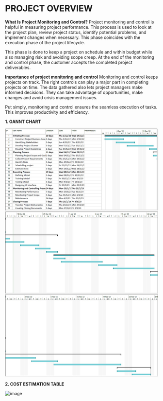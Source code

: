 # PROJECT OVERVIEW

**What Is Project Monitoring and Control?**
Project monitoring and control is helpful in measuring project performance. This process is used to look at the project plan, review project status, identify potential problems, and implement changes when necessary. This phase coincides with the execution phase of the project lifecycle.

This phase is done to keep a project on schedule and within budget while also managing risk and avoiding scope creep. At the end of the monitoring and control phase, the customer accepts the completed project deliverables.


**Importance of project monitoring and control**
Monitoring and control keeps projects on track. The right controls can play a major part in completing projects on time. The data gathered also lets project managers make informed decisions. They can take advantage of opportunities, make changes and avoid crisis management issues.

Put simply, monitoring and control ensures the seamless execution of tasks. This improves productivity and efficiency.

**1. GANNT CHART**

![1](https://github.com/weihan27/Grammar-Checker/blob/65f1fb17c62532d93862885c80f6d6b0ec317a45/Image/Gantt_Chart_1.jpeg)
![2](https://github.com/weihan27/Grammar-Checker/blob/65f1fb17c62532d93862885c80f6d6b0ec317a45/Image/Gantt_Chart_2.jpeg)
![3](https://github.com/weihan27/Grammar-Checker/blob/65f1fb17c62532d93862885c80f6d6b0ec317a45/Image/Gantt_Chart_3.jpeg)

**2. COST ESTIMATION TABLE**

![image](https://user-images.githubusercontent.com/122208663/211865473-ad38a9e8-e397-4f1c-a312-f49bb473e37a.png)

